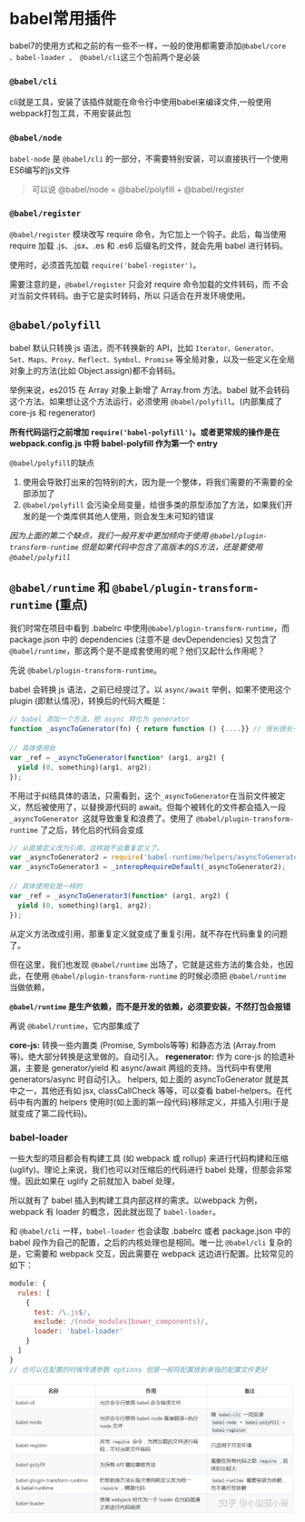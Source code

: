 # babel常用插件
babel7的使用方式和之前的有一些不一样，一般的使用都需要添加`@babel/core 、babel-loader 、 @babel/cli`这三个包前两个是必装


### `@babel/cli`
cli就是工具，安装了该插件就能在命令行中使用babel来编译文件,一般使用webpack打包工具，不用安装此包

### `@babel/node`
`babel-node` 是 `@babel/cli` 的一部分，不需要特别安装，可以直接执行一个使用ES6编写的js文件
> 可以说 @babel/node = @babel/polyfill + @babel/register

### `@babel/register`
`@babel/register` 模块改写 require 命令，为它加上一个钩子。此后，每当使用 require 加载 .js、.jsx、.es 和 .es6 后缀名的文件，就会先用 babel 进行转码。

使用时，必须首先加载 `require('babel-register')`。

需要注意的是，`@babel/register` 只会对 require 命令加载的文件转码，而 不会对当前文件转码。由于它是实时转码，所以 只适合在开发环境使用。

## `@babel/polyfill`
babel 默认只转换 js 语法，而不转换新的 API，比如 `Iterator、Generator、Set、Maps、Proxy、Reflect、Symbol、Promise` 等全局对象，以及一些定义在全局对象上的方法(比如 Object.assign)都不会转码。

举例来说，es2015 在 Array 对象上新增了 Array.from 方法。babel 就不会转码这个方法。如果想让这个方法运行，必须使用 `@babel/polyfill`。(内部集成了 core-js 和 regenerator)

**所有代码运行之前增加 `require('babel-polyfill')`。或者更常规的操作是在 webpack.config.js 中将 babel-polyfill 作为第一个 entry**

`@babel/polyfill`的缺点
1. 使用会导致打出来的包特别的大，因为是一个整体，将我们需要的不需要的全部添加了
2. `@babel/polyfill` 会污染全局变量，给很多类的原型添加了方法，如果我们开发的是一个类库供其他人使用，则会发生未可知的错误

*因为上面的第二个缺点，我们一般开发中更加倾向于使用 `@babel/plugin-transform-runtime`  但是如果代码中包含了高版本的jS方法，还是要使用`@babel/polyfill`*


## `@babel/runtime` 和 `@babel/plugin-transform-runtime` (重点)
我们时常在项目中看到 .babelrc 中使用`@babel/plugin-transform-runtime`，而 package.json 中的 dependencies (注意不是 devDependencies) 又包含了 `@babel/runtime`，那这两个是不是成套使用的呢？他们又起什么作用呢？

先说 `@babel/plugin-transform-runtime`。

babel 会转换 js 语法，之前已经提过了。以 `async/await` 举例，如果不使用这个 plugin (即默认情况)，转换后的代码大概是：
```js
// babel 添加一个方法，把 async 转化为 generator
function _asyncToGenerator(fn) { return function () {....}} // 很长很长一段

// 具体使用处
var _ref = _asyncToGenerator(function* (arg1, arg2) {
  yield (0, something)(arg1, arg2);
});
```

不用过于纠结具体的语法，只需看到，这个` _asyncToGenerator `在当前文件被定义，然后被使用了，以替换源代码的 await。但每个被转化的文件都会插入一段 `_asyncToGenerator `这就导致重复和浪费了。使用了 `@babel/plugin-transform-runtime` 了之后，转化后的代码会变成
```js
// 从直接定义改为引用，这样就不会重复定义了。
var _asyncToGenerator2 = require('babel-runtime/helpers/asyncToGenerator');
var _asyncToGenerator3 = _interopRequireDefault(_asyncToGenerator2);

// 具体使用处是一样的
var _ref = _asyncToGenerator3(function* (arg1, arg2) {
  yield (0, something)(arg1, arg2);
});

```

从定义方法改成引用，那重复定义就变成了重复引用，就不存在代码重复的问题了。

但在这里，我们也发现 `@babel/runtime` 出场了，它就是这些方法的集合处，也因此，在使用 `@babel/plugin-transform-runtime` 的时候必须把 `@babel/runtime` 当做依赖，

**`@babel/runtime` 是生产依赖，而不是开发的依赖，必须要安装，不然打包会报错**


再说 `@babel/runtime`，它内部集成了

**core-js:** 转换一些内置类 (Promise, Symbols等等) 和静态方法 (Array.from 等)。绝大部分转换是这里做的。自动引入。
**regenerator:** 作为 core-js 的拾遗补漏，主要是 generator/yield 和 async/await 两组的支持。当代码中有使用 generators/async 时自动引入。
helpers, 如上面的 asyncToGenerator 就是其中之一，其他还有如 jsx, classCallCheck 等等，可以查看 babel-helpers。在代码中有内置的 helpers 使用时(如上面的第一段代码)移除定义，并插入引用(于是就变成了第二段代码)。

### babel-loader
一些大型的项目都会有构建工具 (如 webpack 或 rollup) 来进行代码构建和压缩 (uglify)。理论上来说，我们也可以对压缩后的代码进行 babel 处理，但那会非常慢。因此如果在 uglify 之前就加入 babel 处理，

所以就有了 babel 插入到构建工具内部这样的需求。以webpack 为例，webpack 有 loader 的概念，因此就出现了 `babel-loader`。

和 `@babel/cli` 一样，`babel-loader` 也会读取 .babelrc 或者 package.json 中的 babel 段作为自己的配置，之后的内核处理也是相同。唯一比 `@babel/cli` 复杂的是，它需要和 webpack 交互，因此需要在 webpack 这边进行配置。比较常见的如下：
```js
module: {
  rules: [
    {
      test: /\.js$/,
      exclude: /(node_modules|bower_components)/,
      loader: 'babel-loader'
    }
  ]
}
// 也可以在配置的时候传递参数 options 但是一般将配置放到单独的配置文件更好
```

![常用babel列表](./imgs/babel-list.jpg)